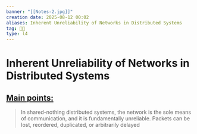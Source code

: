 ```yaml
---
banner: "[[Notes-2.jpg]]"
creation date: 2025-08-12 00:02
aliases: Inherent Unreliability of Networks in Distributed Systems
tag: 👨‍💻
type: l4
---
```

# Inherent Unreliability of Networks in Distributed Systems
## <u>Main points:</u>
> In shared-nothing distributed systems, the network is the sole means of communication, and it is fundamentally unreliable. Packets can be lost, reordered, duplicated, or arbitrarily delayed